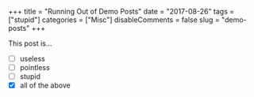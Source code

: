 +++
title = "Running Out of Demo Posts"
date = "2017-08-26"
tags = ["stupid"]
categories = ["Misc"]
disableComments = false
slug = "demo-posts"
+++

This post is...

- [ ] useless
- [ ] pointless
- [ ] stupid
- [x] all of the above
